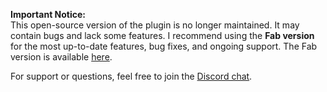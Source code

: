 **Important Notice:**  
This open-source version of the plugin is no longer maintained. It may contain bugs and lack some features. I recommend using the **Fab version** for the most up-to-date features, bug fixes, and ongoing support. The Fab version is available [here](https://www.fab.com/listings/00ffc308-d7f9-4142-ac4c-4aeaa75ab54b).

For support or questions, feel free to join the [Discord chat](https://georgy.dev/discord).
